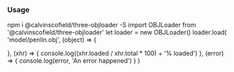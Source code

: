 ### Usage ###
npm i @calvinscofield/three-objloader -S
import OBJLoader from '@calvinscofield/three-objloader'
let loader = new OBJLoader()
loader.load(
  'model/penlin.obj',
  (object) => {
    
  },
  (xhr) => {
    console.log((xhr.loaded / xhr.total * 100) + '% loaded')
  },
  (error) => {
	console.log(error, 'An error happened')
  }
)